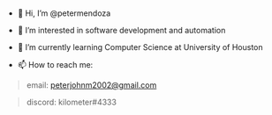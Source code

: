 # 

- 👋 Hi, I’m @petermendoza
- 👀 I’m interested in software development and automation
- 🌱 I’m currently learning Computer Science at University of Houston

- 📫 How to reach me: 
> email: peterjohnm2002@gmail.com

> discord: kilometer#4333

<!---
petermendoza/petermendoza is a ✨ special ✨ repository because its `README.md` (this file) appears on your GitHub profile.
You can click the Preview link to take a look at your changes.
--->

